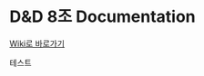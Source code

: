 # D&D 8조 Documentation

[Wiki로 바로가기](https://github.com/dnd-mentee-3rd/dnd-mentee-3rd-8-docs/wiki)

테스트